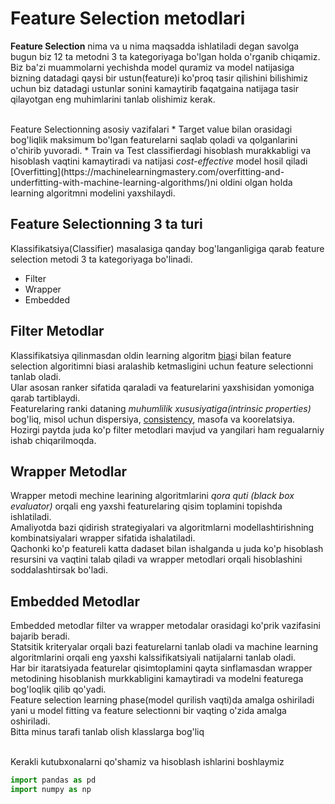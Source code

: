 # Feature Selection metodlari
<b>Feature Selection</b> nima va u nima maqsadda ishlatiladi degan savolga bugun biz 12 ta metodni 3 ta kategoriyaga bo'lgan holda o'rganib chiqamiz. Biz ba'zi muammolarni yechishda model quramiz va model natijasiga bizning datadagi qaysi bir ustun(feature)i ko'proq tasir qilishini bilishimiz uchun biz datadagi ustunlar sonini kamaytirib faqatgaina natijaga tasir qilayotgan eng muhimlarini tanlab olishimiz kerak.

<br>
Feature Selectionning asosiy vazifalari
* Target value bilan orasidagi bog'liqlik maksimum bo'lgan featurelarni saqlab qoladi va qolganlarini o'chirib yuvoradi.
* Train va Test classifierdagi hisoblash murakkabligi va hisoblash vaqtini kamaytiradi va natijasi <i>cost-effective</i> model hosil qiladi [Overfitting](https://machinelearningmastery.com/overfitting-and-underfitting-with-machine-learning-algorithms/)ni oldini olgan holda learning algoritmni modelini yaxshilaydi.
 
 
 ## Feature Selectionning 3 ta turi
 Klassifikatsiya(Classifier) masalasiga qanday bog'langanligiga qarab feature selection metodi 3 ta kategoriyaga bo'linadi.
* Filter
* Wrapper
* Embedded

## Filter Metodlar
Klassifikatsiya qilinmasdan oldin learning algoritm [bias](https://www.bmc.com/blogs/bias-variance-machine-learning/#:~:text=What%20is%20bias%20in%20machine,assumptions%20in%20the%20ML%20process.)i bilan feature selection algoritimni biasi aralashib ketmasligini uchun feature selectionni tanlab oladi.<br> Ular asosan ranker sifatida qaraladi va featurelarini yaxshisidan yomoniga qarab tartiblaydi. 
<br>
Featurelaring ranki dataning <i>muhumlilik xususiyatiga(intrinsic properties)</i> bog'liq, misol uchun dispersiya, [consistency](https://en.wikipedia.org/wiki/Data_consistency), masofa va koorelatsiya.
<br>
Hozirgi paytda juda ko'p filter metodlari mavjud va yangilari ham regualarniy ishab chiqarilmoqda.
<br>
## Wrapper Metodlar
Wrapper metodi mechine learining algoritmlarini <i>qora quti (black box evaluator)</i> orqali eng yaxshi featurelaring qisim toplamini topishda ishlatiladi.
<br>
Amaliyotda bazi qidirish strategiyalari va algoritmlarni modellashtirishning kombinatsiyalari wrapper sifatida ishalatiladi.
<br>
Qachonki ko'p featureli katta dadaset bilan ishalganda u juda ko'p hisoblash resursini va vaqtini talab qiladi va wrapper metodlari orqali hisoblashini soddalashtirsak bo'ladi.
## Embedded Metodlar
Embedded metodlar filter va wrapper metodalar orasidagi ko'prik vazifasini bajarib beradi.
<br>
Statsitik kriteryalar orqali bazi featurelarni tanlab oladi va machine learning algoritmlarini orqali eng yaxshi kalssifikatsiyali natijalarni tanlab oladi.
<br>
Har bir itaratsiyada featurelar qisimtoplamini qayta sinflamasdan wrapper metodining hisoblanish murkkabligini kamaytiradi va modelni featurega bog'loqlik qilib qo'yadi.
<br>
Feature selection learning phase(model qurilish vaqti)da amalga oshiriladi yani u model fitting  va feature selectionni bir vaqting o'zida amalga oshiriladi.
<br>
Bitta minus tarafi tanlab olish klasslarga bog'liq

<br>
Kerakli kutubxonalarni qo'shamiz va hisoblash ishlarini boshlaymiz

```python
import pandas as pd
import numpy as np
```


